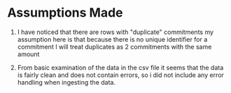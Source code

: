 # Assumptions Made

1. I have noticed that there are rows with "duplicate" commitments my assumption here is that because there is no unique identifier for a commitment I will treat duplicates as 2 commitments with the same amount

2. From basic examination of the data in the csv file it seems that the data is fairly clean and does not contain errors, so i did not include any error handling when ingesting the data.

